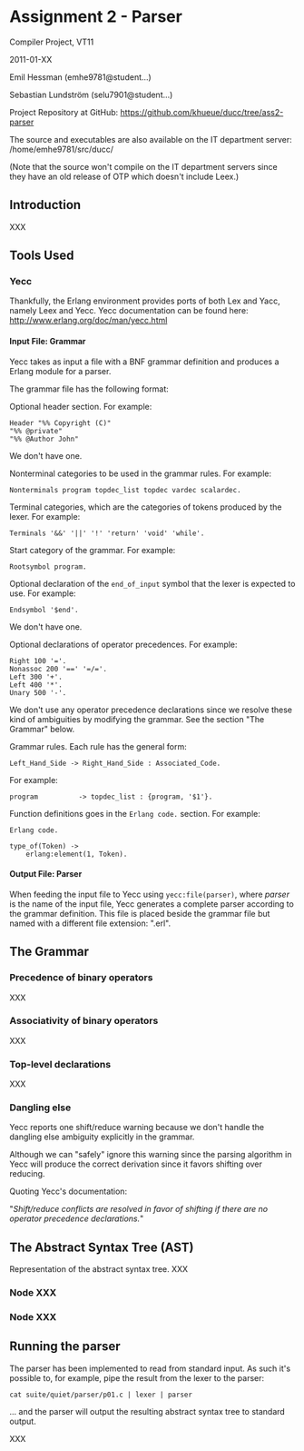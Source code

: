 # Assignment 2 - Parser

Compiler Project, VT11

2011-01-XX

Emil Hessman (emhe9781@student...)

Sebastian Lundström (selu7901@student...)

Project Repository at GitHub: 
<https://github.com/khueue/ducc/tree/ass2-parser>

The source and executables are also available on the IT department server:
/home/emhe9781/src/ducc/ 

(Note that the source won't compile on the IT department servers since they
have an old release of OTP which doesn't include Leex.)


## Introduction

XXX


## Tools Used

### Yecc

Thankfully, the Erlang environment provides ports of both Lex and Yacc, namely
Leex and Yecc. Yecc documentation can be found here:
<http://www.erlang.org/doc/man/yecc.html>

#### Input File: Grammar

Yecc takes as input a file with a BNF grammar definition and produces a 
Erlang module for a parser.

The grammar file has the following format:

Optional header section. For example:

    Header "%% Copyright (C)"
    "%% @private"
    "%% @Author John"

We don't have one.

Nonterminal categories to be used in the grammar rules. For example:

    Nonterminals program topdec_list topdec vardec scalardec.

Terminal categories, which are the categories of tokens produced by the 
lexer. For example:

    Terminals '&&' '||' '!' 'return' 'void' 'while'.

Start category of the grammar. For example:

    Rootsymbol program.

Optional declaration of the `end_of_input` symbol that the lexer is expected to
use. For example:

    Endsymbol '$end'.

We don't have one.

Optional declarations of operator precedences. For example:

    Right 100 '='.
    Nonassoc 200 '==' '=/='.
    Left 300 '+'.
    Left 400 '*'.
    Unary 500 '-'.

We don't use any operator precedence declarations since we resolve these 
kind of ambiguities by modifying the grammar. See the section "The Grammar"
below.

Grammar rules. Each rule has the general form:
    
    Left_Hand_Side -> Right_Hand_Side : Associated_Code.

For example:
    
    program          -> topdec_list : {program, '$1'}.

Function definitions goes in the `Erlang code.` section. For example:

    Erlang code.

    type_of(Token) ->
        erlang:element(1, Token).


#### Output File: Parser

When feeding the input file to Yecc using `yecc:file(parser)`, where _parser_ 
is the name of the input file, Yecc generates a complete parser according to 
the grammar definition. This file is placed beside the grammar file but named 
with a different file extension: ".erl".


## The Grammar

### Precedence of binary operators

XXX


### Associativity of binary operators

XXX


### Top-level declarations

XXX


### Dangling else

Yecc reports one shift/reduce warning because we don't handle the dangling
else ambiguity explicitly in the grammar.

Although we can "safely" ignore this warning since the parsing algorithm in 
Yecc will produce the correct derivation since it favors shifting over 
reducing. 

Quoting Yecc's documentation:

"_Shift/reduce conflicts are resolved in favor of shifting if there are no 
operator precedence declarations._"


## The Abstract Syntax Tree (AST)

Representation of the abstract syntax tree. XXX

### Node XXX

### Node XXX


## Running the parser

The parser has been implemented to read from standard input. As such it's 
possible to, for example, pipe the result from the lexer to the parser:

    cat suite/quiet/parser/p01.c | lexer | parser

... and the parser will output the resulting abstract syntax tree to standard
output.

XXX
